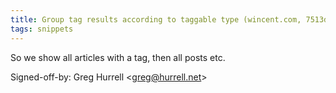 ```yaml
---
title: Group tag results according to taggable type (wincent.com, 7513d98)
tags: snippets
---
```


So we show all articles with a tag, then all posts etc.

Signed-off-by: Greg Hurrell &lt;greg@hurrell.net&gt;
